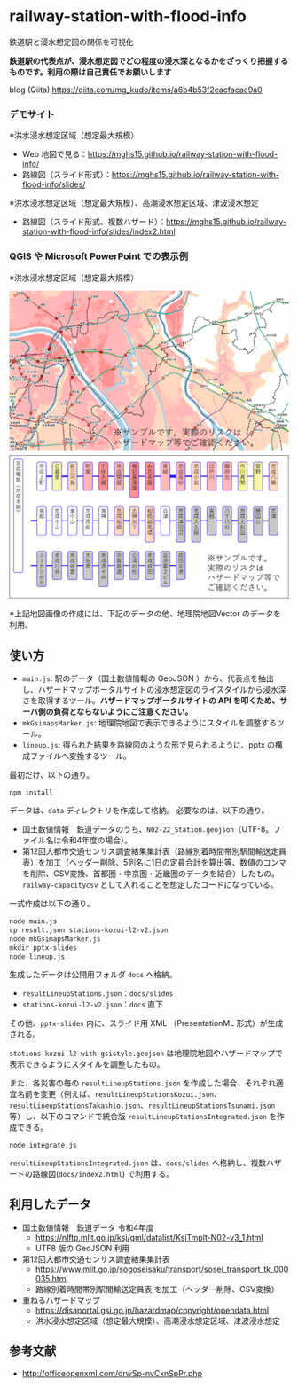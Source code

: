 # railway-station-with-flood-info
鉄道駅と浸水想定図の関係を可視化

**鉄道駅の代表点が、浸水想定図でどの程度の浸水深となるかをざっくり把握するものです。利用の際は自己責任でお願いします** 

blog (Qiita) https://qiita.com/mg_kudo/items/a6b4b53f2cacfacac9a0

### デモサイト
※洪水浸水想定区域（想定最大規模）
* Web 地図で見る：https://mghs15.github.io/railway-station-with-flood-info/
* 路線図（スライド形式）：https://mghs15.github.io/railway-station-with-flood-info/slides/

※洪水浸水想定区域（想定最大規模）、高潮浸水想定区域、津波浸水想定
* 路線図（スライド形式、複数ハザード）：https://mghs15.github.io/railway-station-with-flood-info/slides/index2.html

### QGIS や Microsoft PowerPoint での表示例
※洪水浸水想定区域（想定最大規模）

![サンプル1](image/sample1.png "地図上へ表示")
![サンプル2](image/sample2.png "路線図風のスライド")

※上記地図画像の作成には、下記のデータの他、地理院地図Vector のデータを利用。 

## 使い方

* `main.js`: 駅のデータ（国土数値情報の GeoJSON ）から、代表点を抽出し、ハザードマップポータルサイトの浸水想定図のライスタイルから浸水深さを取得するツール。**ハザードマップポータルサイトの API を叩くため、サーバ側の負荷とならないようにご注意ください。**
* `mkGsimapsMarker.js`: 地理院地図で表示できるようにスタイルを調整するツール。
* `lineup.js`: 得られた結果を路線図のような形で見られるように、pptx の構成ファイルへ変換するツール。

最初だけ、以下の通り。
```
npm install
```

データは、`data` ディレクトリを作成して格納。
必要なのは、以下の通り。
* 国土数値情報　鉄道データのうち、`N02-22_Station.geojson`（UTF-8。ファイル名は令和4年度の場合）。
* 第12回大都市交通センサス調査結果集計表（路線別着時間帯別駅間輸送定員表）を加工（ヘッダー削除、5列名に1日の定員合計を算出等、数値のコンマを削除、CSV変換、首都圏・中京圏・近畿圏のデータを結合）したもの。`railway-capacitycsv` として入れることを想定したコードになっている。

一式作成は以下の通り。
```
node main.js
cp result.json stations-kozui-l2-v2.json
node mkGsimapsMarker.js
mkdir pptx-slides
node lineup.js
```
生成したデータは公開用フォルダ `docs` へ格納。
* `resultLineupStations.json`：`docs/slides`
* `stations-kozui-l2-v2.json`：`docs` 直下

その他、`pptx-slides` 内に、スライド用 XML （PresentationML 形式）が生成される。

`stations-kozui-l2-with-gsistyle.geojson` は地理院地図やハザードマップで表示できるようにスタイルを調整したもの。

また、各災害の毎の `resultLineupStations.json` を作成した場合、それぞれ適宜名前を変更（例えば、`resultLineupStationsKozui.json`、`resultLineupStationsTakashio.json`、`resultLineupStationsTsunami.json` 等）し、以下のコマンドで統合版 `resultLineupStationsIntegrated.json` を作成できる。

```
node integrate.js
```
`resultLineupStationsIntegrated.json` は、`docs/slides` へ格納し、複数ハザードの路線図(`docs/index2.html`) で利用する。

## 利用したデータ
* 国土数値情報　鉄道データ 令和4年度
	* https://nlftp.mlit.go.jp/ksj/gml/datalist/KsjTmplt-N02-v3_1.html
	* UTF8 版の GeoJSON 利用
* 第12回大都市交通センサス調査結果集計表
	* https://www.mlit.go.jp/sogoseisaku/transport/sosei_transport_tk_000035.html
	* 路線別着時間帯別駅間輸送定員表 を加工（ヘッダー削除、CSV変換）
* 重ねるハザードマップ
	* https://disaportal.gsi.go.jp/hazardmap/copyright/opendata.html
	* 洪水浸水想定区域（想定最大規模）、高潮浸水想定区域、津波浸水想定

## 参考文献
* http://officeopenxml.com/drwSp-nvCxnSpPr.php

